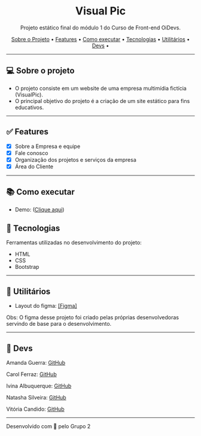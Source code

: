 <h1 align="center">Visual Pic</h1>

<p align="center">Projeto estático final do módulo 1 do Curso de Front-end OiDevs. </p>

<p align="center">
  <a href="#computer-sobre-o-projeto">Sobre o Projeto</a> •
  <a href="#white_check_mark-features">Features</a> •
  <a href="#books-como-executar">Como executar</a> •
  <a href="#hammer-tecnologias">Tecnologias</a> •
  <a href="#hammer-utilitários">Utilitários</a> •
   <a href="#rocket-devs">Devs</a> •
</p>

---

## :computer: Sobre o projeto

- O projeto consiste em um website de uma empresa multimídia fictícia (VisualPic).
- O principal objetivo do projeto é a criação de um site estático para fins educativos.

---

## :white_check_mark: Features
- [x] Sobre a Empresa e equipe
- [x] Fale conosco
- [x] Organização dos projetos e serviços da empresa
- [x] Área do Cliente

---

## :books: Como executar

- Demo: (<a href="https://natashasilveira.github.io/projeto-estatico-final-oidevs/">Clique aqui</a>)

## :hammer: Tecnologias

Ferramentas utilizadas no desenvolvimento do projeto:

- HTML
- CSS
- Bootstrap

---

## :hammer: Utilitários

- Layout do figma: <a href="https://www.figma.com/file/mCrNI8yvDehcIFUb8abTJa/OiDevs---Projeto-Final?node-id=0%3A1" >[Figma]</a> 

Obs: O figma desse projeto foi criado pelas próprias desenvolvedoras servindo de base para o desenvolvimento.

---

## :rocket: Devs
  <p>Amanda Guerra:  <a href="https://github.com/amaendoas">GitHub</a></p>
  <p>Carol Ferraz: <a href="https://github.com/carolferraz">GitHub</b></sub></a><p> 
   <p>Ivina Albuquerque: <a href="https://github.com/Ivina-als">GitHub</b></sub></a><p> 
  <p>Natasha Silveira: <a href="https://github.com/natashasilveira">GitHub</b></sub></a></p>
  <p>Vitória Candido: <a href="https://github.com/vi-lcandido">GitHub</b></sub></a><p>
 

---
Desenvolvido com 💜 pelo Grupo 2
